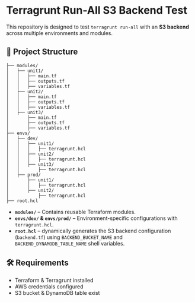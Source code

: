 # Terragrunt Run-All S3 Backend Test

This repository is designed to test `terragrunt run-all` with an **S3 backend** across multiple environments and modules.

## 📁 Project Structure
```
├── modules/
│   ├── unit1/
│   │   ├── main.tf
│   │   ├── outputs.tf
│   │   ├── variables.tf
│   ├── unit2/
│   │   ├── main.tf
│   │   ├── outputs.tf
│   │   ├── variables.tf
│   ├── unit3/
│       ├── main.tf
│       ├── outputs.tf
│       ├── variables.tf
├── envs/
│   ├── dev/
│   │   ├── unit1/
│   │   │   ├── terragrunt.hcl
│   │   ├── unit2/
│   │   │   ├── terragrunt.hcl
│   │   ├── unit3/
│   │       ├── terragrunt.hcl
│   ├── prod/
│       ├── unit1/
│       │   ├── terragrunt.hcl
│       ├── unit2/
│           ├── terragrunt.hcl
├── root.hcl
```
- **`modules/`** – Contains reusable Terraform modules.
- **`envs/dev/` & `envs/prod/`** – Environment-specific configurations with `terragrunt.hcl`.
- **`root.hcl`** – dynamically generates the S3 backend configuration (`backend.tf`) using `BACKEND_BUCKET_NAME` and `BACKEND_DYNAMODB_TABLE_NAME` shell variables.

## 🛠 Requirements
 - Terraform & Terragrunt installed
 - AWS credentials configured
 - S3 bucket & DynamoDB table exist